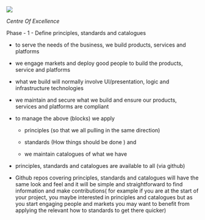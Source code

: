 <a href="https://olivermak.es/">
  <img src="https://rawgit.com/Abdul2/CentreOfExcellence/master/concept2.svg">
</a>

*Centre Of Excellence*  


Phase - 1 - Define principles, standards and catalogues


* to serve the needs of the business, we build products, services and platforms

* we engage markets and deploy good people to build the products, service and platforms  
 
* what we build will normally involve UI/presentation, logic and infrastructure technologies 
 
* we maintain and secure what we build and ensure our products, services and platforms are compliant
 
* to manage the above (blocks) we apply 
 
	* principles (so that we all pulling in the same direction)
 
	* standards (How things should be done ) and 
 
	* we maintain catalogues of what we have 
 
* principles, standards and catalogues are available to all (via github) 
 
* Github repos covering principles, standards and catalogues will have the same look and feel and it will be simple and straightforward to find information and make contributions( for example if you are  at the start of your project, you maybe interested in principles and catalogues but as you start engaging people and markets you may want to benefit from applying the relevant how to standards to get there quicker)




